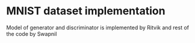# MNIST dataset implementation
Model of generator and discriminator is implemented by Ritvik and rest of the code by Swapnil
